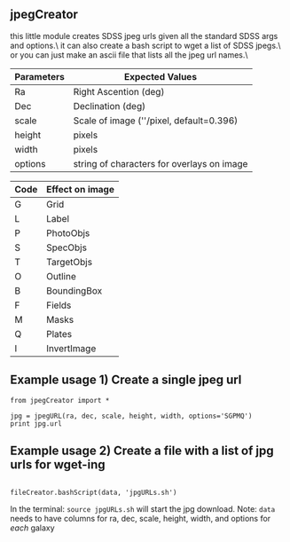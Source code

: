 ## jpegCreator
this little module creates SDSS jpeg urls given all the standard SDSS args and options.\\
it can also create a bash script to wget a list of SDSS jpegs.\\
or you can just make an ascii file that lists all the jpeg url names.\\


|Parameters	|Expected Values
|-----------|---------------|
|Ra	        |Right Ascention (deg)
|Dec	    |Declination (deg)
|scale	    |Scale of image (''/pixel, default=0.396)
|height	    |pixels
|width	    |pixels
|options	|string of characters for overlays on image


|Code	|Effect on image|
|-------|---------------|
|G	    |Grid           |
|L	    |Label          |
|P	    |PhotoObjs      |
|S	    |SpecObjs       |
|T	    |TargetObjs     |
|O	    |Outline        |
|B	    |BoundingBox    |
|F	    |Fields         |
|M	    |Masks          | 
|Q	    |Plates         |
|I	    |InvertImage    |


## Example usage 1) Create a single jpeg url
```
from jpegCreator import *

jpg = jpegURL(ra, dec, scale, height, width, options='SGPMQ')
print jpg.url
```

## Example usage 2) Create a file with a list of jpg urls for wget-ing
``` from jpegCreator import *

fileCreator.bashScript(data, 'jpgURLs.sh')
```

In the terminal: `source jpgURLs.sh` will start the jpg download. 
Note: `data` needs to have columns for ra, dec, scale, height, width, and options for *each* galaxy 
